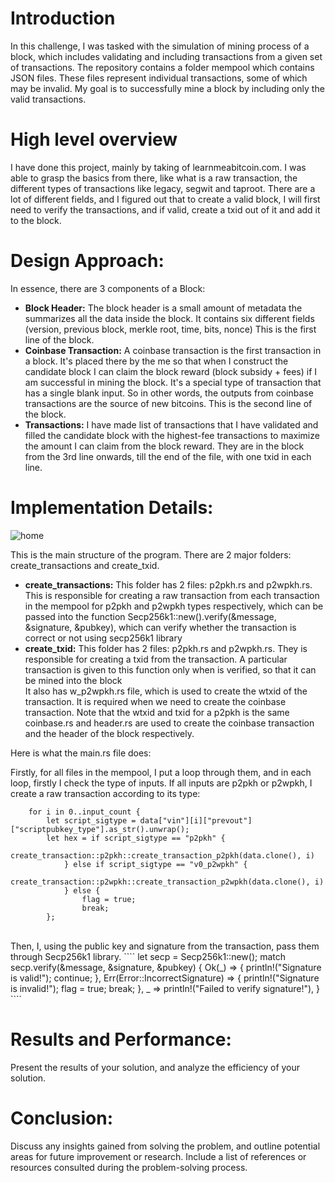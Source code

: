 <h1>Introduction</h1>
In this challenge, I was tasked with the simulation of mining process of a block, which includes validating and including transactions from a given set of transactions. The repository contains a folder mempool which contains JSON files. These files represent individual transactions, some of which may be invalid. My goal is to successfully mine a block by including only the valid transactions.
<h1>High level overview</h1>
I have done this project, mainly by taking of learnmeabitcoin.com. I was able to grasp the basics from there, like what is a raw transaction, the different types of transactions like legacy, segwit and taproot. There are a lot of different fields, and I figured out that to create a valid block, I will first need to verify the transactions, and if valid, create a txid out of it and add it to the block.
<h1>Design Approach: </h1> In essence, there are 3 components of a Block:
<ul>
  <li><b> Block Header:</b>
    The block header is a small amount of metadata the summarizes all the data inside the block. It contains six different fields (version, previous block, merkle root, time, bits, nonce) This is the first line of the block. 
  </li>
  <li> <b> Coinbase Transaction:</b> 
    A coinbase transaction is the first transaction in a block. It's placed there by the me so that when I construct the candidate block I can claim the block reward (block subsidy + fees) if I am successful in mining the block. It's a special type of transaction that has a single blank input. So in other words, the outputs from coinbase transactions are the source of new bitcoins. This is the second line of the block. 
  </li>
  <li><b> Transactions:</b> 
    I have made list of transactions that I have validated and filled the candidate block with the highest-fee transactions to maximize the amount I can claim from the block reward. They are in the block from the 3rd line onwards, till the end of the file, with one txid in each line.
 </li>
</ul>
<h1>Implementation Details: </h1>

![home](https://github.com/SummerOfBitcoin/code-challenge-2024-aaravm/assets/32593731/07705727-6d9e-4ddc-8a65-9260c7d9de15)

This is the main structure of the program. 
There are 2 major folders: create_transactions and create_txid.
<ul>
  <li>
    <b>create_transactions:</b> This folder has 2 files: p2pkh.rs and p2wpkh.rs. This is responsible for creating a raw transaction from each transaction in the mempool for p2pkh and p2wpkh types respectively, which can be passed into the function Secp256k1::new().verify(&message, &signature, &pubkey), which can verify whether the transaction is correct or not using secp256k1 library
  </li>
  <li>
    <b>create_txid:</b> This folder has 2 files: p2pkh.rs and p2wpkh.rs. They is responsible for creating a txid from the transaction. A particular transaction is given to this function only when is verified, so that it can be mined into the block
    <br>
    It also has w_p2wpkh.rs file, which is used to create the wtxid of the transaction. It is required when we need to create the coinbase transaction. Note that the wtxid and txid for a p2pkh is the same
    <br>
    coinbase.rs and header.rs are used to create the coinbase transaction and the header of the block respectively.
  </li>
</ul>
Here is what the main.rs file does:

Firstly, for all files in the mempool, I put a loop through them, and in each loop, firstly I check the type of inputs. If all inputs are p2pkh or p2wpkh, I create a raw transaction according to its type:

````
    for i in 0..input_count {
        let script_sigtype = data["vin"][i]["prevout"]["scriptpubkey_type"].as_str().unwrap(); 
        let hex = if script_sigtype == "p2pkh" {
            create_transaction::p2pkh::create_transaction_p2pkh(data.clone(), i)
            } else if script_sigtype == "v0_p2wpkh" {
                create_transaction::p2wpkh::create_transaction_p2wpkh(data.clone(), i)
            } else {
                flag = true;
                break;
        };
````
<br>
      Then, I, using the public key and signature from the transaction, pass them through Secp256k1 library.
````
   let secp = Secp256k1::new();
   match secp.verify(&message, &signature, &pubkey) {
                  Ok(_) => {
                      println!("Signature is valid!");
                      continue;
                  },
                  Err(Error::IncorrectSignature) =>
                  { 
                      println!("Signature is invalid!");
                      flag = true;
                      break;
                  },
                  _ => println!("Failed to verify signature!"),
              }
   ````


<h1>Results and Performance:</h1> Present the results of your solution, and analyze the efficiency of your solution.
<h1>Conclusion: </h1>Discuss any insights gained from solving the problem, and outline potential areas for future improvement or research. Include a list of references or resources consulted during the problem-solving process.
